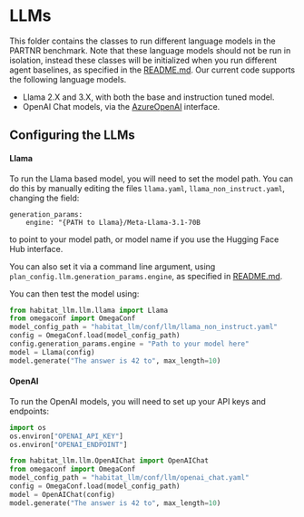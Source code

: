 # LLMs
This folder contains the classes to run different language models in the PARTNR benchmark. Note that these language models should not be run in isolation, instead these classes will be initialized when you run different agent baselines, as specified in the [README.md](../../README.md). Our current code supports the following language models.

- Llama 2.X and 3.X, with both the base and instruction tuned model.
- OpenAI Chat models, via the [AzureOpenAI](https://azure.microsoft.com/en-us/products/ai-services/openai-service/) interface.

## Configuring the LLMs

#### Llama
To run the Llama based model, you will need to set the model path. You can do this by manually editing the
files `llama.yaml`, `llama_non_instruct.yaml`, changing the field:

```
generation_params:
    engine: "{PATH to Llama}/Meta-Llama-3.1-70B
```

to point to your model path, or model name if you use the Hugging Face Hub interface.

You can also set it via a command line argument, using `plan_config.llm.generation_params.engine`, as specified in [README.md](../../README.md).

You can then test the model using:

```python
from habitat_llm.llm.llama import Llama
from omegaconf import OmegaConf
model_config_path = "habitat_llm/conf/llm/llama_non_instruct.yaml"
config = OmegaConf.load(model_config_path)
config.generation_params.engine = "Path to your model here"
model = Llama(config)
model.generate("The answer is 42 to", max_length=10)
```

#### OpenAI
To run the OpenAI models, you will need to set up your API keys and endpoints:

```python
import os
os.environ["OPENAI_API_KEY"]
os.environ["OPENAI_ENDPOINT"]

from habitat_llm.llm.OpenAIChat import OpenAIChat
from omegaconf import OmegaConf
model_config_path = "habitat_llm/conf/llm/openai_chat.yaml"
config = OmegaConf.load(model_config_path)
model = OpenAIChat(config)
model.generate("The answer is 42 to", max_length=10)

```
